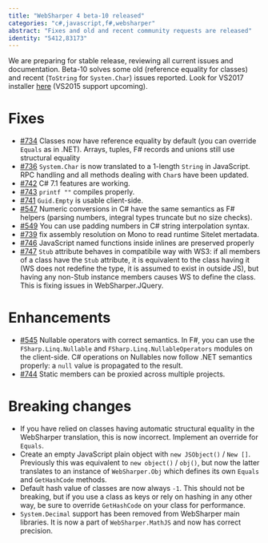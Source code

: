```yaml
---
title: "WebSharper 4 beta-10 released"
categories: "c#,javascript,f#,websharper"
abstract: "Fixes and old and recent community requests are released"
identity: "5412,83173"
---
```

We are preparing for stable release, reviewing all current issues and documentation. Beta-10 solves some old (reference equality for classes) and recent (`ToString` for `Systen.Char`) issues reported. Look for VS2017 installer [here](http://websharper.com/downloads) (VS2015 support upcoming).

# Fixes
* [#734](https://github.com/intellifactory/websharper/issues/734) Classes now have reference equality by default (you can override `Equals` as in .NET). Arrays, tuples, F# records and unions still use structural equality
* [#736](https://github.com/intellifactory/websharper/issues/736) `System.Char` is now translated to a 1-length `String` in JavaScript. RPC handling and all methods dealing with `Char`s have been updated.
* [#742](https://github.com/intellifactory/websharper/issues/742) C# 7.1 features are working.
* [#743](https://github.com/intellifactory/websharper/issues/743) `printf ""` compiles properly.
* [#741](https://github.com/intellifactory/websharper/issues/741) `Guid.Empty` is usable client-side.
* [#547](https://github.com/intellifactory/websharper/issues/547) Numeric conversions in C# have the same semantics as F# helpers (parsing numbers, integral types truncate but no size checks).
* [#549](https://github.com/intellifactory/websharper/issues/549) You can use padding numbers in C# string interpolation syntax.
* [#739](https://github.com/intellifactory/websharper/issues/739) fix assembly resolution on Mono to read runtime Sitelet mertadata.
* [#746](https://github.com/intellifactory/websharper/issues/746) JavaScript named functions inside inlines are preserved properly
* [#747](https://github.com/intellifactory/websharper/issues/747) `Stub` attribute behaves in compatibile way with WS3: if all members of a class have the `Stub` attribute, it is equivalent to the class having it (WS does not redefine the type, it is assumed to exist in outside JS), but having any non-Stub instance members causes WS to define the class. This is fixing issues in WebSharper.JQuery.

# Enhancements
* [#545](https://github.com/intellifactory/websharper/issues/545) Nullable operators with correct semantics. In F#, you can use the `FSharp.Linq.Nullable` and `FSharp.Linq.NullableOperators` modules on the client-side. C# operations on Nullables now follow .NET semantics properly: a `null` value is propagated to the result.
* [#744](https://github.com/intellifactory/websharper/pull/744) Static members can be proxied across multiple projects.

# Breaking changes
* If you have relied on classes having automatic structural equality in the WebSharper translation, this is now incorrect. Implement an override for `Equals`.
* Create an empty JavaScript plain object with `new JSObject()` / `New []`. Previously this was equivalent to `new object()` / `obj()`, but now the latter translates to an instance of `WebSharper.Obj` which defines its own `Equals` and `GetHashCode` methods.
* Default hash value of classes are now always `-1`. This should not be breaking, but if you use a class as keys or rely on hashing in any other way, be sure to override `GetHashCode` on your class for performance.
* `System.Decimal` support has been removed from WebSharper main libraries. It is now a part of `WebSharper.MathJS` and now has correct precision.